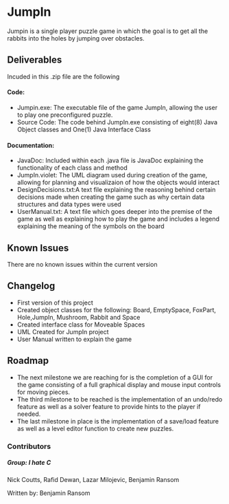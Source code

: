 # JumpIn

Jumpin is a single player puzzle game in which the goal is to get all the rabbits into the holes by jumping over obstacles.

## Deliverables
Incuded in this .zip file are the following

#### Code:
 - Jumpin.exe: The executable file of the game JumpIn, allowing the user to play one preconfigured puzzle.
 - Source Code: The code behind JumpIn.exe consisting of eight(8) Java Object classes and One(1) Java Interface Class
#### Documentation:
- JavaDoc: Included within each .java file is JavaDoc explaining the functionality of each class and method
- JumpIn.violet: The UML diagram used during creation of the game, allowing for planning and visualizaion of how the objects
would interact
- DesignDecisions.txt:A text file explaining the reasoning behind certain decisions made when creating the game 
such as why certain data structures and data types were used  
- UserManual.txt: A text file which goes deeper into the premise of the game as well 
as explaining how to play the game and includes a legend explaining the meaning of the symbols on the board

## Known Issues
There are no known issues within the current version 

## Changelog
- First version of this project
- Created object classes for the following: Board, EmptySpace, FoxPart, Hole,JumpIn, Mushroom, Rabbit and Space
- Created interface class for Moveable Spaces
- UML Created for JumpIn project
- User Manual written to explain the game
## Roadmap
- The next milestone we are reaching for is the completion of a GUI for the game consisting of a full graphical display and mouse 
input controls for moving pieces. 
- The third milestone to be reached is the implementation of an undo/redo feature as well as a solver feature to provide hints to
 the player if needed.
- The last milestone in place is the implementation of a save/load feature as well as a level editor function to create new puzzles.

### Contributors
##### Group: I hate C
Nick Coutts,
Rafid Dewan,
Lazar Milojevic,
Benjamin Ransom



Written by: Benjamin Ransom
